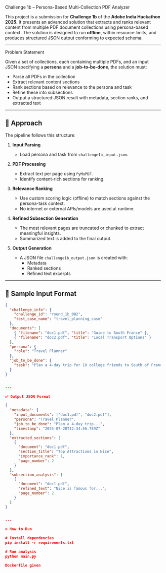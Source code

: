 Challenge 1b – Persona-Based Multi-Collection PDF Analyzer

This project is a submission for **Challenge 1b** of the **Adobe India Hackathon 2025**. It presents an advanced solution that extracts and ranks relevant content from multiple PDF document collections using persona-based context. The solution is designed to run **offline**, within resource limits, and produces structured JSON output conforming to expected schema.

---

 Problem Statement

Given a set of collections, each containing multiple PDFs, and an input JSON specifying a **persona** and a **job-to-be-done**, the solution must:

- Parse all PDFs in the collection
- Extract relevant content sections
- Rank sections based on relevance to the persona and task
- Refine these into subsections
- Output a structured JSON result with metadata, section ranks, and extracted text

---

## 🧠 Approach

The pipeline follows this structure:

1. **Input Parsing**  
   - Load persona and task from `challenge1b_input.json`.

2. **PDF Processing**  
   - Extract text per page using `PyMuPDF`.
   - Identify content-rich sections for ranking.

3. **Relevance Ranking**  
   - Use custom scoring logic (offline) to match sections against the persona-task context.
   - No internet or external APIs/models are used at runtime.

4. **Refined Subsection Generation**  
   - The most relevant pages are truncated or chunked to extract meaningful insights.
   - Summarized text is added to the final output.

5. **Output Generation**  
   - A JSON file `challenge1b_output.json` is created with:
     - Metadata
     - Ranked sections
     - Refined text excerpts

---


## 🧪 Sample Input Format

```json
{
  "challenge_info": {
    "challenge_id": "round_1b_002",
    "test_case_name": "travel_planning_case"
  },
  "documents": [
    { "filename": "doc1.pdf", "title": "Guide to South France" },
    { "filename": "doc2.pdf", "title": "Local Transport Options" }
  ],
  "persona": {
    "role": "Travel Planner"
  },
  "job_to_be_done": {
    "task": "Plan a 4-day trip for 10 college friends to South of France"
  }
}


---

✅ Output JSON Format

{
  "metadata": {
    "input_documents": ["doc1.pdf", "doc2.pdf"],
    "persona": "Travel Planner",
    "job_to_be_done": "Plan a 4-day trip...",
    "timestamp": "2025-07-28T12:34:56.789Z"
  },
  "extracted_sections": [
    {
      "document": "doc1.pdf",
      "section_title": "Top Attractions in Nice",
      "importance_rank": 1,
      "page_number": 2
    }
  ],
  "subsection_analysis": [
    {
      "document": "doc1.pdf",
      "refined_text": "Nice is famous for...",
      "page_number": 2
    }
  ]
}


---

⚙️ How to Run

# Install dependencies
pip install -r requirements.txt

# Run analysis
python main.py

Dockerfile given


